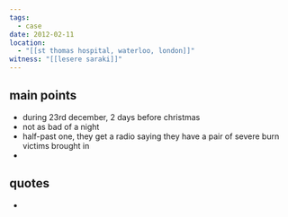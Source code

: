 ```yaml
---
tags:
  - case
date: 2012-02-11
location:
  - "[[st thomas hospital, waterloo, london]]"
witness: "[[lesere saraki]]"
---
```

## main points
- during 23rd december, 2 days before christmas
- not as bad of a night
- half-past one, they get a radio saying they have a pair of severe burn victims brought in
- 

## quotes
- 